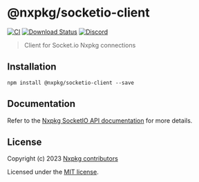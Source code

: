 # @nxpkg/socketio-client

[![CI](https://github.com/nxpkg/nxpkg/workflows/CI/badge.svg)](https://github.com/nxpkg/nxpkg/actions?query=workflow%3ACI)
[![Download Status](https://img.shields.io/npm/dm/@nxpkg/socketio-client.svg?style=flat-square)](https://www.npmjs.com/package/@nxpkg/socketio-client)
[![Discord](https://badgen.net/badge/icon/discord?icon=discord&label)](https://discord.gg/qa8kez8QBx)

> Client for Socket.io Nxpkg connections

## Installation

```
npm install @nxpkg/socketio-client --save
```

## Documentation

Refer to the [Nxpkg SocketIO API documentation](https://nxpkg.khulnasoft.com/api/client/socketio.html) for more details.

## License

Copyright (c) 2023 [Nxpkg contributors](https://github.com/nxpkg/nxpkg/graphs/contributors)

Licensed under the [MIT license](LICENSE).
